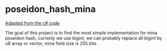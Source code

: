 # poseidon_hash_mina

[Adapted from the c# code](https://github.com/youtpout/MinaSignerNet/blob/77bc07d79d186b0eb0a2031cc7092581ba8f61c3/MinaSignerNet/MinPoseidon.cs#L11)

The goal of this project is to find the most simple implementation for mina poseidon hash, currenly we use bigint, we can probably replace all bigint by u8 array or vector, mina field size is 255 bits